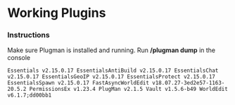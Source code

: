 # Working Plugins

### Instructions

Make sure Plugman is installed and running.
Run **/plugman dump** in the console

`
Essentials v2.15.0.17
EssentialsAntiBuild v2.15.0.17
EssentialsChat v2.15.0.17
EssentialsGeoIP v2.15.0.17
EssentialsProtect v2.15.0.17
EssentialsSpawn v2.15.0.17
FastAsyncWorldEdit v18.07.27-3ed2e57-1163-20.5.2
PermissionsEx v1.23.4
PlugMan v2.1.5
Vault v1.5.6-b49
WorldEdit v6.1.7;dd00bb1
`
